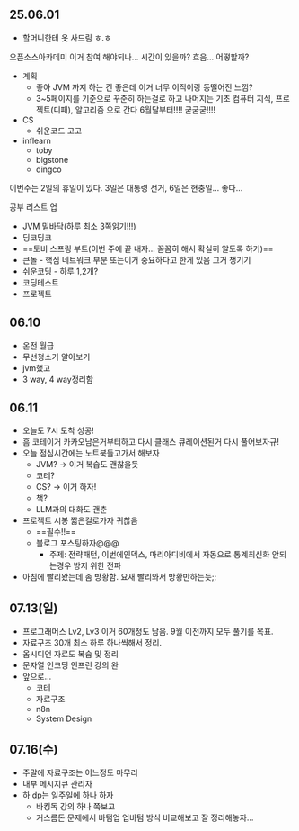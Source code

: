 ## 25.06.01
- 할머니한테 옷 사드림 ㅎ.ㅎ

오픈소스아카데미 이거 참여 해야되나... 시간이 있을까? 흐음... 어떻할까?

- 계획
	- 좋아 JVM 까지 하는 건 좋은데 이거 너무 이직이랑 동떨어진 느낌?
	- 3~5페이지를 기준으로 꾸준히 하는걸로 하고 나머지는 기초 컴퓨터 지식, 프로젝트(디패), 알고리즘 으로 간다 6월달부터!!!! 굳굳굳!!!!
- CS
	- 쉬운코드 고고
- inflearn
	- toby
	- bigstone
	- dingco

이번주는 2일의 휴일이 있다. 3일은 대통령 선거, 6일은 현충일... 좋다...

공부 리스트 업
- JVM 밑바닥(하루 최소 3쪽읽기!!!)
- 딩코딩코
- ==토비 스프링 부트(이번 주에 끝 내자... 꼼꼼히 해서 확실히 알도록 하기)==
- 큰돌 - 핵심 네트워크 부분 또는이거 중요하다고 한게 있음 그거 챙기기
- 쉬운코딩 - 하루 1,2개?
- 코딩테스트
- 프로젝트

## 06.10
- 온전 월급
- 무선청소기 알아보기
- jvm했고
- 3 way, 4 way정리함
## 06.11
- 오늘도 7시 도착 성공!
- 흠 코테이거 카카오남은거부터하고 다시 클래스 큐레이션된거 다시 풀어보자규!
- 오늘 점심시간에는 노트북들고가서 해보자
	- JVM? -> 이거 복습도 괜찮을듯
	- 코테?
	- CS? -> 이거 하자!
	- 책?
	- LLM과의 대화도 괜춘
- 프로젝트 시봉 짧은걸로가자 귀찮음
	- ==필수!!==
	- 블로그 포스팅하자@@@
		- 주제: 전략패턴, 이번에인덱스, 마리아디비에서 자동으로 통계최신화 안되는경우 방지 위한 전파
- 아침에 빨리왔는데 좀 방황함. 요새 빨리와서 방황만하는듯;;
## 07.13(일)
- 프로그래머스 Lv2, Lv3 이거 60개정도 남음. 9월 이전까지 모두 풀기를 목표.
- 자료구조 30개 최소 하루 하나씩해서 정리.
- 옵시디언 자료도 복습 및 정리
- 문자열 인코딩 인프런 강의 완
- 앞으로...
	- 코테
	- 자료구조
	- n8n
	- System Design
## 07.16(수)
- 주말에 자료구조는 어느정도 마무리
- 내부 메시지큐 관리자
- 하 dp는 일주일에 하나 하자 
	- 바킹독 강의 하나 쭉보고
	- 거스름돈 문제에서 바텀업 업바텀 방식 비교해보고 잘 정리해놓자... 